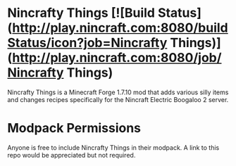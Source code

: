 Nincrafty Things [![Build Status](http://play.nincraft.com:8080/buildStatus/icon?job=Nincrafty Things)](http://play.nincraft.com:8080/job/Nincrafty Things)
================
Nincrafty Things is a Minecraft Forge 1.7.10 mod that adds various silly items and changes recipes specifically for the Nincraft Electric Boogaloo 2 server.

Modpack Permissions
===
Anyone is free to include Nincrafty Things in their modpack. A link to this repo would be appreciated but not required.
